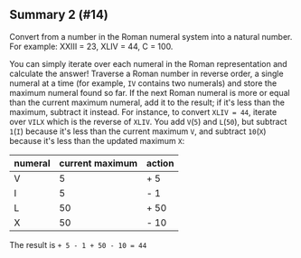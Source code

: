 ## Summary 2 (#14)

Convert from a number in the Roman numeral system into a natural number. For
example: XXIII = 23, XLIV = 44, C = 100.

<div class="hint">

You can simply iterate over each numeral in the Roman representation and
calculate the answer! Traverse a Roman number in reverse order, a single
numeral at a time (for example, `IV` contains two numerals) and store the
maximum numeral found so far. If the next Roman numeral is more or equal than
the current maximum numeral, add it to the result; if it's less than the
maximum, subtract it instead. For instance, to convert `XLIV = 44`, iterate
over `VILX` which is the reverse of `XLIV`. You add `V`(`5`) and `L`(`50`), but
subtract `1`(`I`) because it's less than the current maximum `V`, and subtract
`10`(`X`) because it's less than the updated maximum `X`:

| numeral | current maximum | action |
| ------- |-----------------|--------|
| V       | 5               | + 5    |
| I       | 5               | - 1    |
| L       | 50              | + 50   |
| X       | 50              | - 10   |

The result is `+ 5 - 1 + 50 - 10 = 44`

</div>